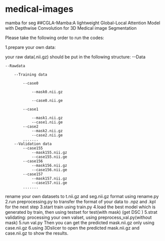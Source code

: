 # medical-images
mamba for seg
##CGLA-Mamba:A lightweight Global-Local Attention Model with Depthwise Convolution for 3D Medical image Segmentation

Please take the following order to run the codes:


1.prepare your own data:        


your raw data(.nii.gz) should be put in the following structure:
--Data

    --Rawdata
    
        --Training data
        
            --case0
            
                --mask0.nii.gz
                
                --case0.nii.ge
                
            --case1
            
                --mask1.nii.gz
                --case1.nii.ge
            --case2
                --mask2.nii.gz
                --case2.nii.ge
            .......
        --Validation data
            --case155
                --mask155.nii.gz
                --case155.nii.ge
            --case156
                --mask156.nii.gz
                --case156.nii.ge
            --case157
                --mask157.nii.gz
                --case157.nii.ge
            .......

rename your own datasets to t.nii.gz and seg.nii.gz format using rename.py
2.run preprocessing.py to transfer the format of your data to .npz and .kpl for the next step
3.start train using train.py
4.load the best model which is generated by train, then using testset for test(with mask) (get DSC )
5.strat validating:
    processing your own valset, using preprocess_val.py(without mask)
5.run val.py
 Then you can get the predicted mask.nii.gz only using case.nii.gz 
6.using 3Dslicer to open the predicted mask.nii.gz and case.nii.gz to show the results.
